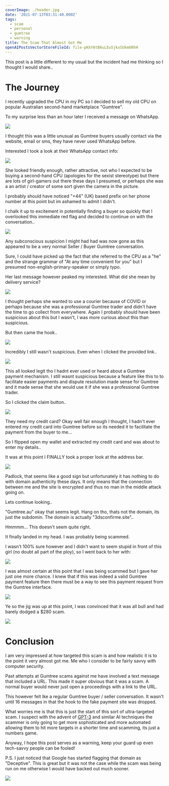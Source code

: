 ```yaml
---
coverImage: ./header.jpg
date: '2021-07-13T03:31:40.000Z'
tags:
  - scam
  - personal
  - gumtree
  - warning
title: The Scam That Almost Got Me
openAIPostsVectorStoreFileId: file-pKkY6tB6uLEuSjkxSUkm6RhH
---
```


This post is a little different to my usual but the incident had me thinking so I thought I would share..

<!-- more -->

# The Journey

I recently upgraded the CPU in my PC so I decided to sell my old CPU on popular Australian second-hand marketplace "Gumtree".

To my surprise less than an hour later I received a message on WhatsApp.

[![](./intro.png)](./intro.png)

I thought this was a little unusual as Gumtree buyers usually contact via the website, email or sms, they have never used WhatsApp before.

Interested I took a look at their WhatsApp contact info:

[![](./contactinfo.png)](./contactinfo.png)

She looked friendly enough, rather attractive, not who I expected to be buying a second-hand CPU (apologies for the sexist stereotype) but there are lots of girl-gamers out there these days I presumed, or perhaps she was a an artist / creator of some sort given the camera in the picture.

I probably should have noticed "+44" (UK) based prefix on her phone number at this point but im ashamed to admit I didn't.

I chalk it up to excitement in potentially finding a buyer so quickly that I overlooked this immediate red flag and decided to continue on with the conversation..

[![](./part2.png)](./part2.png)

Any subconscious suspicion I might had had was now gone as this appeared to be a very normal Seller / Buyer Gumtree conversation.

Sure, I could have picked up the fact that she referred to the CPU as a "he" and the strange grammar of "At any time convenient for you" but I presumed non-english-primary-speaker or simply typo.

Her last message however peaked my interested. What did she mean by delivery service?

[![](./part3.png)](./part3.png)

I thought perhaps she wanted to use a courier because of COVID or perhaps because she was a professional Gumtree trader and didn't have the time to go collect from everywhere. Again I probably should have been suspicious about this but I wasn't, I was more curious about this than suspicious.

But then came the hook..

[![](./hook.png)](./hook.png)

Incredibly I still wasn't suspicious. Even when I clicked the provided link..

[![](./confirm1.png)](./confirm1.png)

This all looked legit tho I hadnt ever used or heard about a Gumtree payment mechanism. I still wasnt suspicious because a feature like this to to facilitate easier payments and dispute resolution made sense for Gumtree and it made sense that she would use it if she was a professional Gumtree trader.

So I clicked the claim button..

[![](./claim2.png)](./claim2.png)

They need my credit card? Okay well fair enough I thought, I hadn't ever entered my credit card into Gumtree before so its needed it to facilitate the payment from the buyer to me...

So I flipped open my wallet and extracted my credit card and was about to enter my details..

It was at this point I FINALLY took a proper look at the address bar.

[![](./urlbar.jpg)](./urlbar.jpg)

Padlock, that seems like a good sign but unfortunately it has nothing to do with domain authenticity these days. It only means that the connection between me and the site is encrypted and thus no man in the middle attack going on.

Lets continue looking..

"Gumtree.au" okay that seems legit. Hang on tho, thats not the domain, its just the subdomin. The domain is actually "3dsconfirme.site"..

Hmmmm... This doesn't seem quite right.

It finally landed in my head. I was probably being scammed.

I wasn't 100% sure however and I didn't want to seem stupid in front of this girl (no doubt all part of the ploy), so I went back to her with:

[![](./scammy1.png)](./scammy1.png)

I was almost certain at this point that I was being scammed but I gave her just one more chance. I knew that if this was indeed a valid Gumtree payment feature then there must be a way to see this payment request from the Gumtree interface.

[![](./scammy2.png)](./scammy2.png)

Ye so the jig was up at this point, I was convinced that it was all bull and had barely dodged a $280 scam.

[![](./block.png)](./block.png)

# Conclusion

I am very impressed at how targeted this scam is and how realistic it is to the point it very almost got me. Me who I consider to be fairly savvy with computer security.

Past attempts at Gumtree scams against me have involved a text message that included a URL. This made it super obvious that it was a scam. A normal buyer would never just open a proceedings with a link to the URL.

This however felt lke a regular Gumtree buyer / seller conversation. It wasn't until 16 messages in that the hook to the fake payment site was dropped.

What worries me is that this is just the start of this sort of ultra-targeted scam. I suspect with the advent of [GPT-3](https://en.wikipedia.org/wiki/GPT-3) and similar AI techniques the scammer is only going to get more sophisticated and more automated allowing them to hit more targets in a shorter time and scamming, its just a numbers game.

Anyway, I hope this post serves as a warning, keep your guard up even tech-savvy people can be fooled!

P.S. I just noticed that Google has started flagging that domain as "Deceptive". This is great but it was not the case while the scam was being run on me otherwise I would have backed out much sooner.

[![](./deceptive.png)](./deceptive.png)
